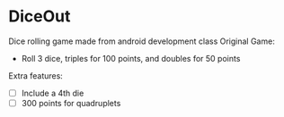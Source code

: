 # DiceOut

Dice rolling game made from android development class
Original Game:
- Roll 3 dice, triples for 100 points, and doubles for 50 points

Extra features:
- [ ] Include a 4th die
- [ ] 300 points for quadruplets
